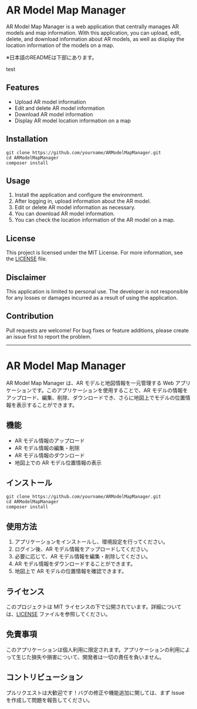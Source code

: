 # AR Model Map Manager

AR Model Map Manager is a web application that centrally manages AR models and map information. With this application, you can upload, edit, delete, and download information about AR models, as well as display the location information of the models on a map.

※日本語のREADMEは下部にあります。


test


## Features

- Upload AR model information
- Edit and delete AR model information
- Download AR model information
- Display AR model location information on a map

## Installation

```
git clone https://github.com/yourname/ARModelMapManager.git
cd ARModelMapManager
composer install
```

## Usage

1. Install the application and configure the environment.
2. After logging in, upload information about the AR model.
3. Edit or delete AR model information as necessary.
4. You can download AR model information.
5. You can check the location information of the AR model on a map.

## License

This project is licensed under the MIT License. For more information, see the [LICENSE](LICENSE) file.

## Disclaimer

This application is limited to personal use. The developer is not responsible for any losses or damages incurred as a result of using the application.

## Contribution

Pull requests are welcome! For bug fixes or feature additions, please create an issue first to report the problem.

---
# AR Model Map Manager

AR Model Map Manager は、AR モデルと地図情報を一元管理する Web アプリケーションです。このアプリケーションを使用することで、AR モデルの情報をアップロード、編集、削除、ダウンロードでき、さらに地図上でモデルの位置情報を表示することができます。

## 機能

- AR モデル情報のアップロード
- AR モデル情報の編集・削除
- AR モデル情報のダウンロード
- 地図上での AR モデル位置情報の表示

## インストール

```
git clone https://github.com/yourname/ARModelMapManager.git
cd ARModelMapManager
composer install
```

## 使用方法

1. アプリケーションをインストールし、環境設定を行ってください。
2. ログイン後、AR モデル情報をアップロードしてください。
3. 必要に応じて、AR モデル情報を編集・削除してください。
4. AR モデル情報をダウンロードすることができます。
5. 地図上で AR モデルの位置情報を確認できます。

## ライセンス

このプロジェクトは MIT ライセンスの下で公開されています。詳細については、[LICENSE](LICENSE) ファイルを参照してください。

## 免責事項

このアプリケーションは個人利用に限定されます。アプリケーションの利用によって生じた損失や損害について、開発者は一切の責任を負いません。

## コントリビューション

プルリクエストは大歓迎です！バグの修正や機能追加に関しては、まず Issue を作成して問題を報告してください。
